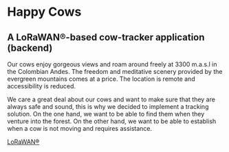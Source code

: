 # Happy Cows

## A LoRaWAN&reg;-based cow-tracker application (backend)

Our cows enjoy gorgeous views and roam around freely at 3300 m.a.s.l in the Colombian Andes. The freedom and meditative scenery provided by the evergreen mountains comes at a price. The location is remote and accessibility is reduced.

We care a great deal about our cows and want to make sure that they are always safe and sound, this is why we decided to implement a tracking solution. On the one hand, we want to be able to find them when they venture into the forest. On the other hand, we want to be able to establish when a cow is not moving and requires assistance. 

[LoRaWAN&reg;](https://lora-developers.semtech.com/library/tech-papers-and-guides/lora-and-lorawan/)